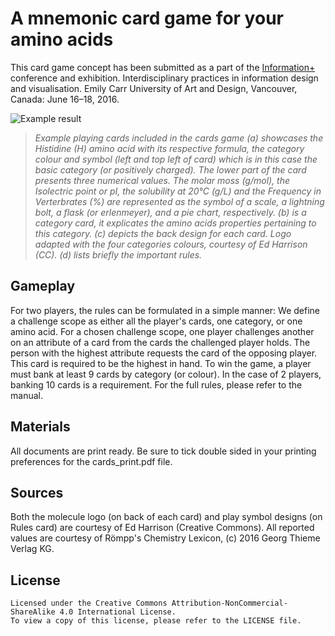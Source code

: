 # A mnemonic card game for your amino acids
This card game concept has been submitted as a part of the [Information+](http://informationplusconference.com/) conference and exhibition. Interdisciplinary practices in information design and visualisation. Emily Carr University of Art and Design, Vancouver, Canada: June 16–18, 2016.

![Example result](https://2.bp.blogspot.com/-cQwFUaPxEwE/V-XJ45xWZ1I/AAAAAAAAICw/-sbQ56iVRI0H__qs00XakPguoQsG2QG2wCLcB/s1600/fig_github.jpg "Amino Acids card game")

>*Example playing cards included in the cards game (a) showcases the Histidine (H) amino acid with its respective formula, the category colour and symbol (left and top left of card) which is in this case the basic category (or positively charged). The lower part of the card presents three numerical values. The molar moss (g/mol), the Isolectric point or pI, the solubility at 20°C (g/L) and the Frequency in Verterbrates (%) are represented as the symbol of a scale, a lightning bolt, a flask (or erlenmeyer), and a pie chart, respectively. (b) is a category card, it explicates the amino acids properties pertaining to this category. (c) depicts the back design for each card. Logo adapted with the four categories colours, courtesy of Ed Harrison (CC). (d) lists briefly the important rules.*

## Gameplay
For two players, the rules can be formulated in a simple manner:
We define a challenge scope as either all the player's cards, one category, or one amino acid.
For a chosen challenge scope, one player challenges another on an attribute of a card from the cards the challenged player holds. The person with the highest attribute requests the card of the opposing player. This card is required to be the highest in hand. To win the game, a player must bank at least 9 cards by category (or colour). In the case of 2 players, banking 10 cards is a requirement. For the full rules, please refer to the manual.


## Materials
All documents are print ready. Be sure to tick double sided in your printing preferences for the cards_print.pdf file.

## Sources
Both the molecule logo (on back of each card) and play symbol designs (on Rules card) are courtesy of Ed Harrison (Creative Commons). All reported values are courtesy of Römpp's Chemistry Lexicon, (c) 2016 Georg Thieme Verlag KG.

## License
```
Licensed under the Creative Commons Attribution-NonCommercial-ShareAlike 4.0 International License. 
To view a copy of this license, please refer to the LICENSE file.

```
